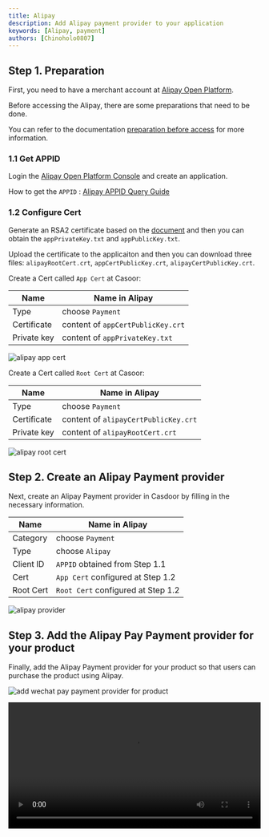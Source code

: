 ```yaml
---
title: Alipay
description: Add Alipay payment provider to your application
keywords: [Alipay, payment]
authors: [Chinoholo0807]
---
```


## Step 1. Preparation

First, you need to have a merchant account at [Alipay Open Platform](https://open.alipay.com/).

Before accessing the Alipay, there are some preparations that need to be done.

You can refer to the documentation [preparation before access](https://opendocs.alipay.com/open/270/01didh) for more information.

### 1.1 Get APPID

Login the [Alipay Open Platform Console](https://open.alipay.com/develop/pm/create?templateId=6-bcb9-7250e6fd2c431487669730456&from=payappsite) and create an application.

How to get the `APPID` : [Alipay APPID Query Guide](https://opendocs.alipay.com/common/02nebp)

### 1.2 Configure Cert

Generate an RSA2 certificate based on the [document](https://opendocs.alipay.com/common/056zub?pathHash=91c49771) and then you can obtain the `appPrivateKey.txt` and `appPublicKey.txt`.

Upload the certificate to the applicaiton and then you can download three files: `alipayRootCert.crt`, `appCertPublicKey.crt`, `alipayCertPublicKey.crt`.

Create a Cert called `App Cert` at Casoor:

| Name          | Name in Alipay |
|---------------|--------------------|
|Type           |   choose `Payment`  |
| Certificate   | content of `appCertPublicKey.crt`   |
| Private key     | content of `appPrivateKey.txt`   |

![alipay app cert](/img/providers/payment/alipay_app_cert.png)

Create a Cert called `Root Cert` at Casoor:

| Name          | Name in Alipay |
|---------------|--------------------|
|Type           |   choose `Payment`  |
| Certificate   | content of `alipayCertPublicKey.crt`   |
| Private key     | content of `alipayRootCert.crt`   |

![alipay root cert](/img/providers/payment/alipay_root_cert.png)

## Step 2.  Create an Alipay Payment provider

Next, create an Alipay Payment provider in Casdoor by filling in the necessary information.

| Name          | Name in Alipay|
|---------------|--------------------|
|Category       |   choose `Payment` |
|Type           |   choose `Alipay`  |
| Client ID     | `APPID` obtained from Step 1.1  |
| Cert          | `App Cert` configured at Step 1.2    |
| Root Cert     |  `Root Cert` configured at Step 1.2  |

![alipay provider](/img/providers/payment/alipay_provider.png)

## Step 3. Add the Alipay Pay Payment provider for your product

Finally, add the Alipay Payment provider for your product so that users can purchase the product using Alipay.

![add wechat pay payment provider for product](/img/providers/payment/alipay_product.png)

<video src="/video/provider/payment/use_alipay_buy_product.mp4" controls="controls" width="100%"></video>
